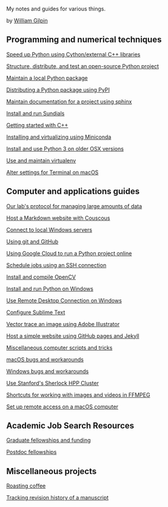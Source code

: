 <!-- ---
layout: home
date: "2017-02-23T10:20:00Z"
---
 -->

My notes and guides for various things.

by [William Gilpin](http://www.wgilpin.com/)


## Programming and numerical techniques

[Speed up Python using Cython/external C++ libraries](howto_cython.md)

[Structure, distribute, and test an open-source Python project](howto_python_project.md)

[Maintain a local Python package](howto_packages.md)

[Distributing a Python package using PyPI](howto_pypi.md)

[Maintain documentation for a project using sphinx](howto_sphinx.md)

[Install and run Sundials](howto_sundials_python.md)

[Getting started with C++](howto_cpp.md)

[Installing and virtualizing using Miniconda](howto_conda.md)

[Install and use Python 3 on older OSX versions](howto_python3.md)

[Use and maintain virtualenv](howto_virtualenv.md)

[Alter settings for Terminal on macOS](howto_terminal_settings.md)


## Computer and applications guides

[Our lab's protocol for managing large amounts of data](howto_bigdata.md)

[Host a Markdown website with Couscous](howto_couscous.md)

[Connect to local Windows servers](howto_connect_to_lab_servers.md)

[Using git and GitHub](howto_github.md)

[Using Google Cloud to run a Python project online](howto_google_cloud.md)

[Schedule jobs using an SSH connection](howto_jobschedule.md)

[Install and compile OpenCV](howto_opencv.md)

[Install and run Python on Windows](howto_pythononwindows.md)

[Use Remote Desktop Connection on Windows](howto_remote.md)

[Configure Sublime Text](howto_sublime_notes.md)

[Vector trace an image using Adobe Illustrator](howto_vectortrace.md)

[Host a simple website using GitHub pages and Jekyll](howto_website.md)

[Miscellaneous computer scripts and tricks](miscellaneous.md)

[macOS bugs and workarounds](osx_bugs.md)

[Windows bugs and workarounds](windows_bugs.md)

[Use Stanford's Sherlock HPP Cluster](howto_sherlock.md)

[Shortcuts for working with images and videos in FFMPEG](howto_ffmpeg.md)

[Set up remote access on a macOS computer](howto_remote_macos.md)


## Academic Job Search Resources

[Graduate fellowships and funding](other/graduate_fellowships.md)

[Postdoc fellowships](other/postdoc_fellowships.md)

## Miscellaneous projects

[Roasting coffee](other/roasting_coffee_beans.md)

[Tracking revision history of a manuscript](other/revisions.md)

<!-- [] -->

